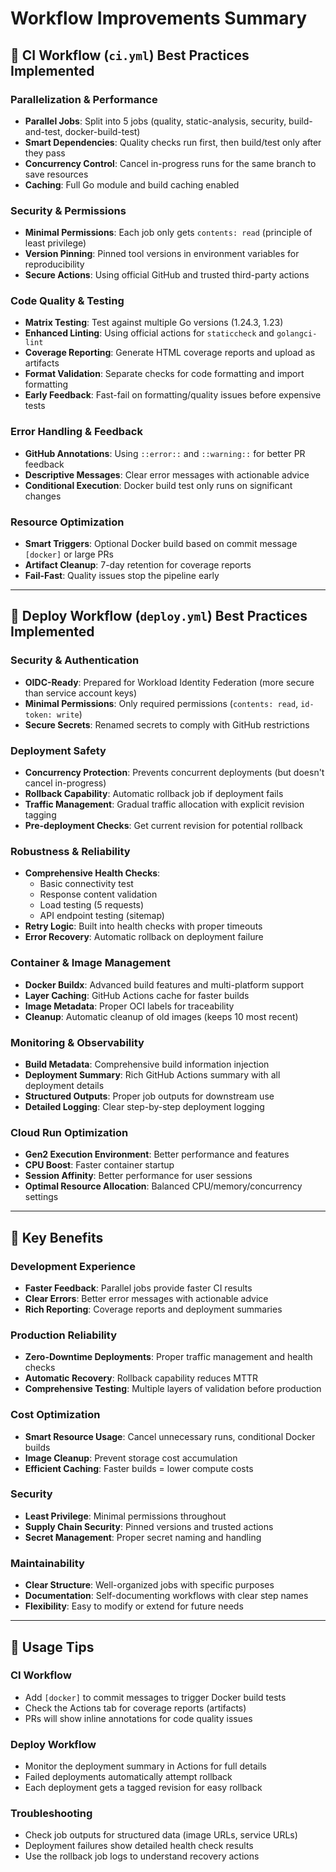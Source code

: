 # Workflow Improvements Summary

## 🔄 CI Workflow (`ci.yml`) Best Practices Implemented

### **Parallelization & Performance**
- **Parallel Jobs**: Split into 5 jobs (quality, static-analysis, security, build-and-test, docker-build-test)
- **Smart Dependencies**: Quality checks run first, then build/test only after they pass
- **Concurrency Control**: Cancel in-progress runs for the same branch to save resources
- **Caching**: Full Go module and build caching enabled

### **Security & Permissions**
- **Minimal Permissions**: Each job only gets `contents: read` (principle of least privilege)
- **Version Pinning**: Pinned tool versions in environment variables for reproducibility
- **Secure Actions**: Using official GitHub and trusted third-party actions

### **Code Quality & Testing**
- **Matrix Testing**: Test against multiple Go versions (1.24.3, 1.23)
- **Enhanced Linting**: Using official actions for `staticcheck` and `golangci-lint`
- **Coverage Reporting**: Generate HTML coverage reports and upload as artifacts
- **Format Validation**: Separate checks for code formatting and import formatting
- **Early Feedback**: Fast-fail on formatting/quality issues before expensive tests

### **Error Handling & Feedback**
- **GitHub Annotations**: Using `::error::` and `::warning::` for better PR feedback
- **Descriptive Messages**: Clear error messages with actionable advice
- **Conditional Execution**: Docker build test only runs on significant changes

### **Resource Optimization**
- **Smart Triggers**: Optional Docker build based on commit message `[docker]` or large PRs
- **Artifact Cleanup**: 7-day retention for coverage reports
- **Fail-Fast**: Quality issues stop the pipeline early

---

## 🚀 Deploy Workflow (`deploy.yml`) Best Practices Implemented

### **Security & Authentication**
- **OIDC-Ready**: Prepared for Workload Identity Federation (more secure than service account keys)
- **Minimal Permissions**: Only required permissions (`contents: read`, `id-token: write`)
- **Secure Secrets**: Renamed secrets to comply with GitHub restrictions

### **Deployment Safety**
- **Concurrency Protection**: Prevents concurrent deployments (but doesn't cancel in-progress)
- **Rollback Capability**: Automatic rollback job if deployment fails
- **Traffic Management**: Gradual traffic allocation with explicit revision tagging
- **Pre-deployment Checks**: Get current revision for potential rollback

### **Robustness & Reliability**
- **Comprehensive Health Checks**: 
  - Basic connectivity test
  - Response content validation
  - Load testing (5 requests)
  - API endpoint testing (sitemap)
- **Retry Logic**: Built into health checks with proper timeouts
- **Error Recovery**: Automatic rollback on deployment failure

### **Container & Image Management**
- **Docker Buildx**: Advanced build features and multi-platform support
- **Layer Caching**: GitHub Actions cache for faster builds
- **Image Metadata**: Proper OCI labels for traceability
- **Cleanup**: Automatic cleanup of old images (keeps 10 most recent)

### **Monitoring & Observability**
- **Build Metadata**: Comprehensive build information injection
- **Deployment Summary**: Rich GitHub Actions summary with all deployment details
- **Structured Outputs**: Proper job outputs for downstream use
- **Detailed Logging**: Clear step-by-step deployment logging

### **Cloud Run Optimization**
- **Gen2 Execution Environment**: Better performance and features
- **CPU Boost**: Faster container startup
- **Session Affinity**: Better performance for user sessions
- **Optimal Resource Allocation**: Balanced CPU/memory/concurrency settings

---

## 🎯 Key Benefits

### **Development Experience**
- **Faster Feedback**: Parallel jobs provide faster CI results
- **Clear Errors**: Better error messages with actionable advice
- **Rich Reporting**: Coverage reports and deployment summaries

### **Production Reliability**
- **Zero-Downtime Deployments**: Proper traffic management and health checks
- **Automatic Recovery**: Rollback capability reduces MTTR
- **Comprehensive Testing**: Multiple layers of validation before production

### **Cost Optimization**
- **Smart Resource Usage**: Cancel unnecessary runs, conditional Docker builds
- **Image Cleanup**: Prevent storage cost accumulation
- **Efficient Caching**: Faster builds = lower compute costs

### **Security**
- **Least Privilege**: Minimal permissions throughout
- **Supply Chain Security**: Pinned versions and trusted actions
- **Secret Management**: Proper secret naming and handling

### **Maintainability**
- **Clear Structure**: Well-organized jobs with specific purposes
- **Documentation**: Self-documenting workflows with clear step names
- **Flexibility**: Easy to modify or extend for future needs

---

## 🔧 Usage Tips

### **CI Workflow**
- Add `[docker]` to commit messages to trigger Docker build tests
- Check the Actions tab for coverage reports (artifacts)
- PRs will show inline annotations for code quality issues

### **Deploy Workflow**
- Monitor the deployment summary in Actions for full details
- Failed deployments automatically attempt rollback
- Each deployment gets a tagged revision for easy rollback

### **Troubleshooting**
- Check job outputs for structured data (image URLs, service URLs)
- Deployment failures show detailed health check results
- Use the rollback job logs to understand recovery actions 